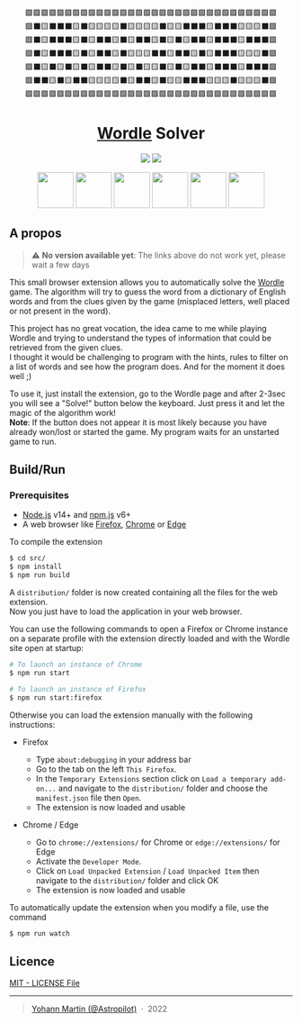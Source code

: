 <p align="center">
🟩🟩🟩🟩🟩🟩🟩🟩🟩🟩🟩🟩🟩🟩🟩🟩🟩🟩🟩🟩🟩🟩🟩🟩🟩🟩🟩🟩🟩🟩🟩🟩<br>
🟩⬛🟨⬛⬛⬛🟨⬛🟨🟨🟨🟨⬛🟨🟨🟨🟨⬛🟨🟨⬛⬛⬛🟨⬛⬛⬛🟨🟨🟨⬛🟩<br>
🟩⬛🟨⬛⬛⬛🟨⬛🟨⬛⬛🟨⬛🟨⬛⬛🟨⬛🟨⬛🟨⬛⬛🟨⬛⬛⬛🟨⬛⬛⬛🟩<br>
🟩⬛🟨⬛⬛⬛🟨⬛🟨⬛⬛🟨⬛🟨🟨🟨⬛⬛🟨⬛⬛🟨⬛🟨⬛⬛⬛🟨🟨🟨⬛🟩<br>
🟩⬛🟨⬛🟨⬛🟨⬛🟨⬛⬛🟨⬛🟨⬛🟨🟨⬛🟨⬛🟨⬛⬛🟨⬛⬛⬛🟨⬛⬛⬛🟩<br>
🟩⬛⬛🟨⬛🟨⬛⬛🟨🟨🟨🟨⬛🟨⬛⬛🟨⬛🟨🟨⬛⬛⬛🟨🟨🟨⬛🟨🟨🟨⬛🟩<br>
🟩🟩🟩🟩🟩🟩🟩🟩🟩🟩🟩🟩🟩🟩🟩🟩🟩🟩🟩🟩🟩🟩🟩🟩🟩🟩🟩🟩🟩🟩🟩🟩
</p>
<h1 align="center">
<a href="https://powerlanguage.co.uk/wordle/">Wordle</a> Solver</h1>

<p align="center">
  <img src="https://img.shields.io/github/v/tag/Astropilot/Wordle_Solver">
  <img src="https://img.shields.io/badge/Made%20with-%E2%9D%A4%EF%B8%8F-yellow.svg">
</p>

<p align="center">
    <a href="#"><img src="https://imgur.com/3C4iKO0.png" width="64" height="64"></a>
    <a href="#"><img src="https://imgur.com/ihXsdDO.png" width="64" height="64"></a>
    <a href="#edge"><img src="https://imgur.com/vMcaXaw.png" width="64" height="64"></a>
    <a href="#"><img src="https://imgur.com/EuDp4vP.png" width="64" height="64"></a>
    <a href="#"><img src="https://imgur.com/z8yjLZ2.png" width="64" height="64"></a>
    <a href="#"><img src="https://imgur.com/MQYBSrD.png" width="64" height="64"></a>
</p>

## A propos

> ⚠️ **No version available yet**: The links above do not work yet, please wait a few days

This small browser extension allows you to automatically solve the [Wordle](https://powerlanguage.co.uk/wordle/) game. The algorithm will try to guess the word from a dictionary of English words and from the clues given by the game (misplaced letters, well placed or not present in the word).

This project has no great vocation, the idea came to me while playing Wordle and trying to understand the types of information that could be retrieved from the given clues.<br>
I thought it would be challenging to program with the hints, rules to filter on a list of words and see how the program does. And for the moment it does well ;)

To use it, just install the extension, go to the Wordle page and after 2-3sec you will see a "Solve!" button below the keyboard. Just press it and let the magic of the algorithm work!<br>
**Note**: If the button does not appear it is most likely because you have already won/lost or started the game. My program waits for an unstarted game to run.

## Build/Run

### Prerequisites

* [Node.js](https://nodejs.org) v14+ and [npm.js](https://www.npmjs.com) v6+
* A web browser like [Firefox](https://www.mozilla.org/fr/firefox/new), [Chrome](https://www.google.fr/chrome) or [Edge](https://www.microsoft.com/edge)

To compile the extension
```sh
$ cd src/
$ npm install
$ npm run build
```

A `distribution/` folder is now created containing all the files for the web extension. <br>
Now you just have to load the application in your web browser.

You can use the following commands to open a Firefox or Chrome instance on a separate profile with the extension directly loaded and with the Wordle site open at startup:
```sh
# To launch an instance of Chrome
$ npm run start

# To launch an instance of Firefox
$ npm run start:firefox
```

Otherwise you can load the extension manually with the following instructions:

* Firefox
    * Type `about:debugging` in your address bar
    * Go to the tab on the left `This Firefox`.
    * In the `Temporary Extensions` section click on `Load a temporary add-on...` and navigate to the `distribution/` folder and choose the `manifest.json` file then `Open`.
    * The extension is now loaded and usable

* Chrome / Edge
    * Go to `chrome://extensions/` for Chrome or `edge://extensions/` for Edge
    * Activate the `Developer Mode`.
    * Click on `Load Unpacked Extension` / `Load Unpacked Item` then navigate to the `distribution/` folder and click OK
    * The extension is now loaded and usable

To automatically update the extension when you modify a file, use the command
```sh
$ npm run watch
```

## Licence

[MIT - LICENSE File](https://github.com/Astropilot/Wordle_Solver/blob/master/LICENSE)

---

> [Yohann Martin (@Astropilot)](https://codexus.fr) &nbsp;&middot;&nbsp;
> 2022
